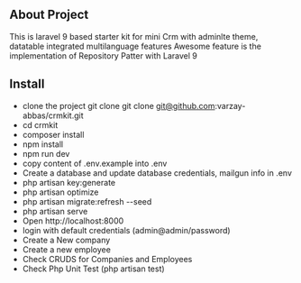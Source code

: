 ## About Project

This is laravel 9 based starter kit for mini Crm with adminlte theme, datatable integrated multilanguage features
Awesome feature is the implementation of Repository Patter with Laravel 9

## Install

-   clone the project git clone git clone git@github.com:varzay-abbas/crmkit.git
-   cd crmkit
-   composer install
-   npm install
-   npm run dev
-   copy content of .env.example into .env
-   Create a database and update database credentials, mailgun info in .env
-   php artisan key:generate
-   php artisan optimize
-   php artisan migrate:refresh --seed
-   php artisan serve
-   Open http://localhost:8000
-   login with default credentials (admin@admin/password)
-   Create a New company
-   Create a new employee
-   Check CRUDS for Companies and Employees
-   Check Php Unit Test (php artisan test)
